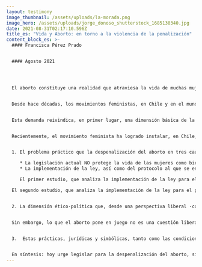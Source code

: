 ```yaml
---
layout: testimony
image_thumbnail: /assets/uploads/la-morada.png
image_hero: /assets/uploads/jorge_donoso_shutterstock_1685130340.jpg
date: 2021-08-31T02:17:10.596Z
title_es: "Vida y Aborto: en torno a la violencia de la penalización"
content_block_es: >-
  #### Francisca Pérez Prado


  #### Agosto 2021




  El aborto constituye una realidad que atraviesa la vida de muchas mujeres como experiencia directa y material. La mayoría de las veces esta materialidad toma la forma de precariedad sanitaria, afectiva y relacional; también se configura como experiencia fantasmática -es decir, emocional, psicológica- y, en algunas ocasiones, se radica en el cuerpo bajo el signo del temor, la angustia, la culpa.


  Desde hace décadas, los movimientos feministas, en Chile y en el mundo, han puesto de manifiesto la urgencia de despenalizar el aborto y de asegurar condiciones de seguridad para su realización, independientemente de la situación económica, social, cultural o contextual de las mujeres que deciden interrumpir un embarazo.


  Esta demanda reivindica, en primer lugar, una dimensión básica de la democracia: las mujeres deben ser reconocidas como sujetos de derecho, en igualdad de condiciones no sólo ante las leyes ya sancionadas -que, sabemos, se inscriben en una estructura jurídica patriarcal y discriminatoria- sino, sobre todo, ante la formulación de nuevos marcos de convivencia. Pero esta demanda también pone de manifiesto el carácter estructural de la violencia que afecta la vida de las mujeres: las ciudades, los campos, los trabajos y las universidades son, cotidianamente, espacios de vulneración de la integridad física y emocional. La sexualidad es una dimensión paradigmática en el ejercicio de violencia, sometimiento y discriminación; la violación, de un lado, y la penalización del aborto -en cualquier circunstancia-, del otro lado, constituyen expresiones extremas de la violencia de género, que vulneran la autonomía de las mujeres desde la dimensión material y subjetiva del cuerpo y el deseo, hasta el registro simbólico de los discursos, las leyes y la impunidad que recubren la expropiación de esos cuerpos y deseos. 


  Recientemente, el movimiento feminista ha logrado instalar, en Chile, una ley y un protocolo asociado a ella para la despenalización del aborto en 3 causales que se consideran atentatorias a la vida o a la integridad de las mujeres. Estas causales incluyen el peligro para la vida de la mujer, la inviabilidad del embrión o feto y la violación; con ellas se recupera la línea de base que existía hasta la época de la dictadura. Sin embargo, vuelve a quedar pendiente a nivel institucional -es decir, legistlativo, normativo y procedimental- la discusión de una cuestión de fondo: el estatuto social, político y jurídico de las mujeres en nuestra democracia, así como la responsabilidad institucional implicada en su protección. Propongo abordarlos de la siguiente manera:


  1. El problema práctico que la despenalización del aborto en tres causales propone, aparentemente, resolver y que, sin embargo, no resuelve:

     * La legislación actual NO protege la vida de las mujeres como bien superior y autónomo de otros, esto es, como una vida cuyo valor no sea relativo respecto del valor de otros/otras, y una vida cuyo valor no dependa de las decisiones, deseos o contingencias que la ponen en juego -por ejemplo, un embarazo no deseado que concluye en la decisión de abortar-. Es decir, nuestra legislación actual NO protege la vida de las mujeres en cualquier circunstancia, en la medida en que sólo la erige como valor principal en las 3 causales establecidas. Ello implica que la práctica abortiva NO ES SEGURA NI ACCESIBLE para cualquier mujer, sino sólo para aquellas que se corresponden con el perfil y el tipo definido por la ley o, dicho de otro modo, es la ley la que viene a definir cuáles mujeres se constituyen, y cómo, en tanto que sujeto de derecho -y cuáles quedan al margen de esa definición-;
     * La implementación de la ley, así como del protocolo al que se encuentra asociada, ha puesto en evidencia la fuerza con la que múltiples resistencias obstaculizan -y en algunas ocasiones impiden- la aplicación rigurosa de la normativa e, incluso, del “espíritu” de la ley. Entre las más relevantes surgen la aplicación de la “objeción de conciencia” a nivel institucional y, aún más grave, al interior de instituciones que reciben financiamiento del estado; la falta de recursos para la implementación adecuada, a nivel nacional, de intervenciones médicas y psicosociales de acuerdo a las necesidades de las mujeres. Los 2 estudios de seguimiento realizados hasta ahora, muestran lo siguiente: 

     El primer estudio, que analiza la implementación de la ley para el período que va desde noviembre de 2018 a marzo de 2019, se observa un alto grado de desinformación sobre la Ley IVE, tanto en la comunidad como en personal de salud; ausencia de capacitaciones y formación específica orientada; obstáculos para las mujeres que podrían acceder a las prestaciones definidas por la ley, especialmente emanados de la introducción de la objeción de conciencia y, en general, afectación en el derecho a decidir de quienes quieren hacer uso de esta normativa legal.

  El segundo estudio, que analiza la implementación de la ley para el período que va de  julio a octubre de 2020, en plena crisis sanitaria por COVID-19, muestra una profundización de los problemas ya existentes, de manera tal que, a casi cuatro años de la promulgación de esta normativa, sólo existen 69 centros, repartidos en 29 servicios públicos para todas las regiones del país, distribuidos de manera desigual a lo largo del territorio. Adicionalmente, la mayor cantidad de equipos médicos de alto riesgo obstétricos se encuentra en la Región Metropolitana, incrementando la brecha de acceso y en un período en que la mayor cantidad de intervenciones se han realizado a través de estos equipos especializados (y no en la salud primaria, por razones ligadas a la emergencia sanitaria). Las mujeres no acceden a información y orientación adecuadas, hay falta de formación específica para los/las profesionales, entre otras muchas dificultades. Es decir, la norma no se cumple de manera adecuada.


  2. La dimensión ético-política que, desde una perspectiva liberal -como la que hegemoniza hasta hoy la legalidad de nuestra convivencia, consagrada en la constitución y en las leyes- hace del aborto el ejemplo por antonomasia del conflicto de libertades individuales que el estado, como supuesto garante de ese bien superior que sería la libertad individual, vendría a proteger por la vía de la penalización del aborto. Sin embargo, y como es de suponer, ese argumento se sostiene en un doble truco: su carácter abstracto -hasta el punto de suponer u individuo allí donde aún no lo hay- y el sometimiento de las mujeres como quienes deberían renunciar, en última instancia, al ejercicio de esa libertad. Es decir, el liberalismo reafirma por la vía de la penalización del aborto -o de su restricción a causales específicas por él definidas-, la subordinación de las mujeres a un orden establecido y ajeno -es decir, no establecido por ellas ni para ellas como sujetos autónomos.


  Sin embargo, lo que el aborto pone en juego no es una cuestión liberal de derechos individuales; antes bien, se trata de la responsabilidad colectiva que atañe al reconocimiento y protección de la diversidad de sujetos que constituyen y configuran el espacio de lo común. En ese sentido, la despenalización del aborto, y su práctica segura y protegida, se configuran como un paso indispensable en la erradicación de las violencias de género, particularmente desde el punto de vista estructural, pero también como un paso indispensable para la construcción de una democracia real.


  3.  Estas prácticas, jurídicas y simbólicas, tanto como las condiciones materiales y cotidianas de la vida, siempre en riesgo, de las mujeres, tienen un efecto subjetivo indesmentible: es la vivencia de reproducción al infinito de la violencia patriarcal -esa violencia que, tal como señala Rita Segatto, es el punto clave en la reproducción del patriarcado. Hoy, que enfrentamos el desafío -y la esperanza- de definir democráticamente las coordenadas de nuestra convivencia, a través de la Convención Constitucional, se hace más urgente aún encontrar otros anclajes prácticos, ético-políticos y subjetivos. Como espacio feminista, La Morada ha acompañado, desde sus inicios (es decir, desde los años 80, cuando el aborto era legal también en las causales que hoy vuelven a reconocerse), las vidas y trayectorias de mujeres sometidas a múltiples violencias: en la pareja, en los espacios laborales, en la ciudad, en las aulas. Y también en la sexualidad, desde la violación hasta la penalización del aborto. Este acompañamiento, que es testimonio colectivo de las subjetividades violentadas, nos lleva a creer, profundamente, en el valor de las palabras de cada una de ellas y en el derecho inalienable a la legitimidad de cada una de sus experiencias. 


  En síntesis: hoy urge legislar para la despenalización del aborto, sin restricción de causales, y asegurando la responsabilidad del estado para su implementación en condiciones de seguridad e igualdad para las mujeres, es decir, en condiciones que rompan las vías de reproducción de la violencia de género que, aún, cada día y en todos los espacios de la vida, quiere seguir sometiendo y expropiando los cuerpos de la mitad de la humanidad. Probablemente, sin embargo, esta legislación no será posible mientras no logremos conquistar el espacio instituyente de una subjetividad soberana de las mujeres, gesto que sólo la pluralidad de voces feministas que hoy comparecen en la escritura de un nuevo pacto social, puede realizar.
---
```

